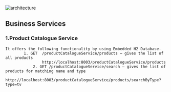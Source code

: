
![architecture](https://cloud.githubusercontent.com/assets/20100300/16337672/e80b2d7c-39dc-11e6-8918-b5b1df9499d9.JPG)

## Business Services
### 1.Product Catalogue Service
	It offers the following functionality by using Embedded H2 Database.
        	1. GET  /productCatalogueService/products – gives the list of all products
            		http://localhost:8003/productCatalogueService/products
            	2. GET /productCatalogueService/search – gives the list of products for matching name and type
            		http://localhost:8003/productCatalogueService/products/searchByType?type=tv
            	




	
    			
                


